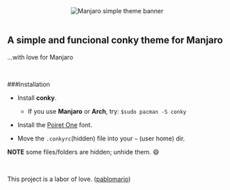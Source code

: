 <center>
<img src="https://github.com/pablomario/Manjaro-simple-conky-theme/blob/master/main-simple-conky.png" 
alt="Manjaro simple theme banner" align="center" />
</center>
<br />

A simple and funcional conky theme for Manjaro
---

...with love for Manjaro 

<br />

###Installation

* Install **conky**.
    * If you use **Manjaro** or **Arch**, try: <code>$sudo pacman -S conky</code>

* Install the [Poiret One](https://www.google.com/fonts/specimen/Poiret+One) font.

* Move the `.conkyrc`(hidden) file into your `~` (user home) dir.

**NOTE** some files/folders are hidden; unhide them. :smile:


<br />


This project is a labor of love. ([pablomario](http://bytelchus.com/)) 
